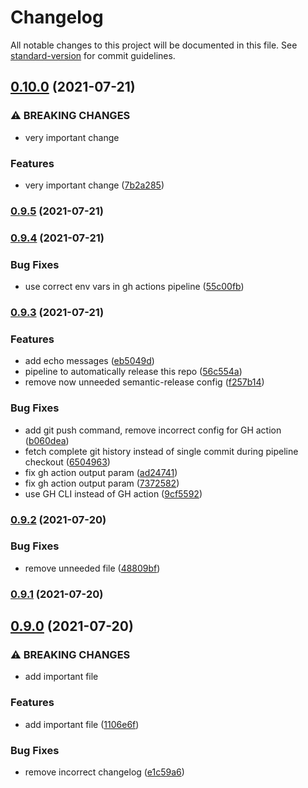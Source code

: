 # Changelog

All notable changes to this project will be documented in this file. See [standard-version](https://github.com/conventional-changelog/standard-version) for commit guidelines.

## [0.10.0](https://github.com/mowies/semrel-testing2/compare/v0.9.5...v0.10.0) (2021-07-21)


### ⚠ BREAKING CHANGES

* very important change

### Features

* very important change ([7b2a285](https://github.com/mowies/semrel-testing2/commit/7b2a2855eafa8899ae2325d9fd0002806223d663))

### [0.9.5](https://github.com/mowies/semrel-testing2/compare/v0.9.4...v0.9.5) (2021-07-21)

### [0.9.4](https://github.com/mowies/semrel-testing2/compare/v0.9.3...v0.9.4) (2021-07-21)


### Bug Fixes

* use correct env vars in gh actions pipeline ([55c00fb](https://github.com/mowies/semrel-testing2/commit/55c00fbb42c07f167f86c6b06be0f30c18dd2551))

### [0.9.3](https://github.com/mowies/semrel-testing2/compare/v0.9.2...v0.9.3) (2021-07-21)


### Features

* add echo messages ([eb5049d](https://github.com/mowies/semrel-testing2/commit/eb5049d8d0e3252067fdcfedb388d087b463063e))
* pipeline to automatically release this repo ([56c554a](https://github.com/mowies/semrel-testing2/commit/56c554afbbec48921b3c9795c7f678b9c87eb3dd))
* remove now unneeded semantic-release config ([f257b14](https://github.com/mowies/semrel-testing2/commit/f257b1458951424c7213c5b00ca3f4e456ce01f3))


### Bug Fixes

* add git push command, remove incorrect config for GH action ([b060dea](https://github.com/mowies/semrel-testing2/commit/b060dea7e7af6084026110a697bbd75730a74d7e))
* fetch complete git history instead of single commit during pipeline checkout ([6504963](https://github.com/mowies/semrel-testing2/commit/6504963980b5c95ed4e8c0f64dcfe99f16152392))
* fix gh action output param ([ad24741](https://github.com/mowies/semrel-testing2/commit/ad24741cdfbb2d937da93570eda57e2756b74e2a))
* fix gh action output param ([7372582](https://github.com/mowies/semrel-testing2/commit/7372582c4532dc554656b0dc3b707a8bb3ff2237))
* use GH CLI instead of GH action ([9cf5592](https://github.com/mowies/semrel-testing2/commit/9cf55920cbc8593bbdec55892b34b8be2c128c8a))

### [0.9.2](https://github.com/mowies/semrel-testing2/compare/v0.9.1...v0.9.2) (2021-07-20)


### Bug Fixes

* remove unneeded file ([48809bf](https://github.com/mowies/semrel-testing2/commit/48809bf19004d366583f911095d1658952e52821))

### [0.9.1](https://github.com/mowies/semrel-testing2/compare/v0.9.0...v0.9.1) (2021-07-20)

## [0.9.0](https://github.com/mowies/semrel-testing2/compare/v0.8.0...v0.9.0) (2021-07-20)


### ⚠ BREAKING CHANGES

* add important file

### Features

* add important file ([1106e6f](https://github.com/mowies/semrel-testing2/commit/1106e6fdfe62ad8e93e5da0b59a1a99a4746c310))


### Bug Fixes

* remove incorrect changelog ([e1c59a6](https://github.com/mowies/semrel-testing2/commit/e1c59a6139c239d0f2f77478d6939278ddabf8df))
